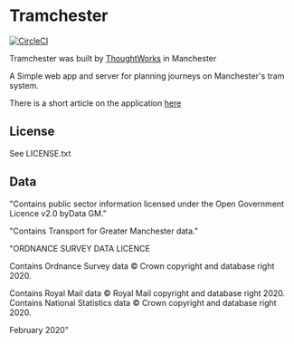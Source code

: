 

Tramchester 
===========
[![CircleCI](https://circleci.com/gh/thoughtworks/tramchester.svg?style=svg)](https://circleci.com/gh/thoughtworks/tramchester)

Tramchester was built by [ThoughtWorks](http://www.thoughtworks.com) in Manchester

A Simple web app and server for planning journeys on Manchester's tram system.

There is a short article on the application
[here](https://www.thoughtworks.com/insights/blog/helping-people-navigate-public-tram-network)

License
-------
See LICENSE.txt

Data
----

"Contains public sector information licensed under the Open Government Licence v2.0 byData GM."

"Contains Transport for Greater Manchester data."

"ORDNANCE SURVEY DATA LICENCE
 
 Contains Ordnance Survey data © Crown copyright and database right 2020.
 
 Contains Royal Mail data © Royal Mail copyright and database right 2020.
 Contains National Statistics data © Crown copyright and database right 2020.
 
 February 2020"



